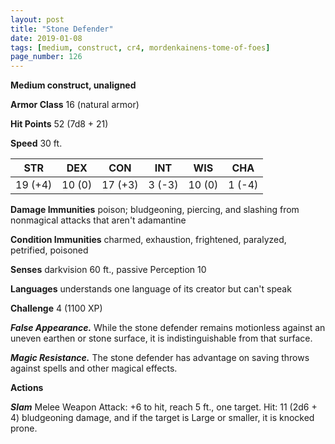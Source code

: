 ```yaml
---
layout: post
title: "Stone Defender"
date: 2019-01-08
tags: [medium, construct, cr4, mordenkainens-tome-of-foes]
page_number: 126
---
```


**Medium construct, unaligned**

**Armor Class** 16 (natural armor)

**Hit Points** 52  (7d8 + 21)

**Speed** 30 ft.

|   STR   |   DEX   |   CON   |   INT   |   WIS   |   CHA   |
|:-------:|:-------:|:-------:|:-------:|:-------:|:-------:|
| 19 (+4) | 10 (0) | 17 (+3) | 3 (-3) | 10 (0) | 1 (-4) |

**Damage Immunities** poison; bludgeoning, piercing, and slashing from nonmagical attacks that aren't adamantine

**Condition Immunities** charmed, exhaustion, frightened, paralyzed, petrified, poisoned

**Senses** darkvision 60 ft., passive Perception 10

**Languages** understands one language of its creator but can't speak

**Challenge** 4 (1100 XP)

***False Appearance.*** While the stone defender remains motionless against an uneven earthen or stone surface, it is indistinguishable from that surface.

***Magic Resistance.*** The stone defender has advantage on saving throws against spells and other magical effects.

**Actions**

***Slam*** Melee Weapon Attack: +6 to hit, reach 5 ft., one target. Hit: 11 (2d6 + 4) bludgeoning damage, and if the target is Large or smaller, it is knocked prone.